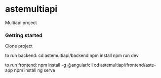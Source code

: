 # astemultiapi
Multiapi project
### Getting started

Clone project

to run backend:
cd astemultiapi/backend
npm install
npm run dev

to run frontend:
npm install -g @angular/cli
cd astemultiapi/frontend/aste-app
npm install
ng serve
